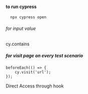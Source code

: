 #### to run cypress
      npx cypress open
###### for  input value  
cy.contains

##### for visit page on every test scenario
    beforeEach(() => {
        cy.visit('url');
    });
Direct Access 
through hook
